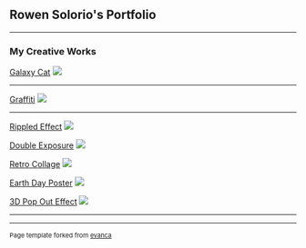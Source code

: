 ## Rowen Solorio's Portfolio

---

### My Creative Works
[Galaxy Cat](/sample_page)
<img src="images/GalaxyCat.jpg?raw=true"/>

---
[Graffiti](/pdf/sample_presentation.pdf)
<img src="/images/Graffiti.png?raw=true"/>

---
[Rippled Effect](http://example.com/)
<img src="/images/RippledPaper.jpg?raw=true"/>

[Double Exposure](http://example.com/)
<img src="/images/DoubleExposure.png?raw=true"/>

[Retro Collage](http://example.com/)
<img src="/images/RetroCollage.png?raw=true"/>

[Earth Day Poster](http://example.com/)
<img src="/images/EarthDayPoster.jpg?raw=true"/>

[3D Pop Out Effect](http://example.com/)
<img src="/images/3DPopOut.png?raw=true"/>

---







---
<p style="font-size:11px">Page template forked from <a href="https://github.com/evanca/quick-portfolio">evanca</a></p>
<!-- Remove above link if you don't want to attibute -->
